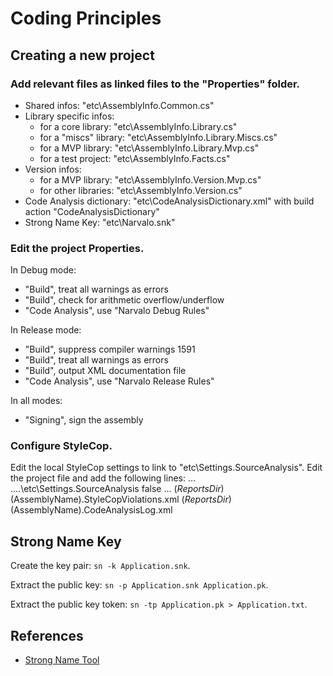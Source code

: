 Coding Principles
=================


Creating a new project
----------------------

### Add relevant files as linked files to the "Properties" folder.

- Shared infos: "etc\AssemblyInfo.Common.cs"
- Library specific infos:
    * for a core library: "etc\AssemblyInfo.Library.cs"
    * for a "miscs" library: "etc\AssemblyInfo.Library.Miscs.cs"
    * for a MVP library: "etc\AssemblyInfo.Library.Mvp.cs"
    * for a test project: "etc\AssemblyInfo.Facts.cs"
- Version infos:
    * for a MVP library: "etc\AssemblyInfo.Version.Mvp.cs"
    * for other libraries: "etc\AssemblyInfo.Version.cs"
- Code Analysis dictionary: "etc\CodeAnalysisDictionary.xml"
  with build action "CodeAnalysisDictionary"
- Strong Name Key: "etc\Narvalo.snk"

### Edit the project Properties.

In Debug mode:
- "Build", treat all warnings as errors
- "Build", check for arithmetic overflow/underflow
- "Code Analysis", use "Narvalo Debug Rules"

In Release mode:
- "Build", suppress compiler warnings 1591
- "Build", treat all warnings as errors
- "Build", output XML documentation file
- "Code Analysis", use "Narvalo Release Rules"

In all modes:
- "Signing", sign the assembly

### Configure StyleCop.

Edit the local StyleCop settings to link to "etc\Settings.SourceAnalysis".
Edit the project file and add the following lines:
    <PropertyGroup>
      ...
      <SourceAnalysisOverrideSettingsFile>..\..\etc\Settings.SourceAnalysis</SourceAnalysisOverrideSettingsFile>
      <SourceAnalysisTreatErrorsAsWarnings>false</SourceAnalysisTreatErrorsAsWarnings>
      ...
    </PropertyGroup>
    <PropertyGroup Condition="'$(ReportsDir)' != ''">
      <SourceAnalysisOutputFile>$(ReportsDir)$(AssemblyName).StyleCopViolations.xml</SourceAnalysisOutputFile>
      <CodeAnalysisLogFile>$(ReportsDir)$(AssemblyName).CodeAnalysisLog.xml</CodeAnalysisLogFile>
    </PropertyGroup>
    <Import Project="..\..\scripts\Narvalo.stylecop.targets" />


Strong Name Key
---------------

Create the key pair: `sn -k Application.snk`.

Extract the public key: `sn -p Application.snk Application.pk`.

Extract the public key token: `sn -tp Application.pk > Application.txt`.


References
----------

+ [Strong Name Tool](http://msdn.microsoft.com/en-us/library/k5b5tt23.aspx)
